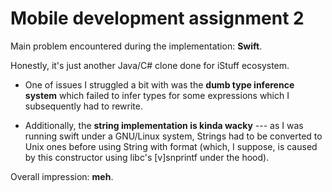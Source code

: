 Mobile development assignment 2
===============================

Main problem encountered during the implementation: **Swift**.

Honestly, it's just another Java/C# clone done for iStuff ecosystem.

* One of issues I struggled a bit with was the **dumb type inference system**
which failed to infer types for some expressions which I subsequently had to rewrite.

* Additionally, the **string implementation is kinda wacky** --- as I was running swift
under a GNU/Linux system, Strings had to be converted to Unix ones before using
String with format (which, I suppose, is caused by this constructor using libc's [v]snprintf under the hood).

Overall impression: **meh**.
